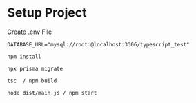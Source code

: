 # Setup Project

Create .env File

```
DATABASE_URL="mysql://root:@localhost:3306/typescript_test"
```

```shell
npm install

npx prisma migrate

tsc  / npm build

node dist/main.js / npm start

```
